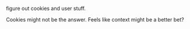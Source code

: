 figure out cookies and user stuff.

Cookies might not be the answer. Feels like context might be a better bet?
